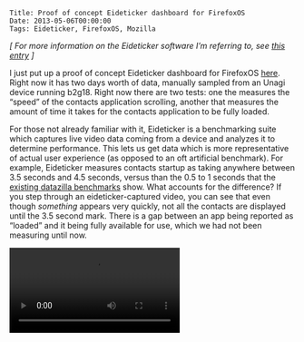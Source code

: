     Title: Proof of concept Eideticker dashboard for FirefoxOS
    Date: 2013-05-06T00:00:00
    Tags: Eideticker, FirefoxOS, Mozilla


*[ For more information on the Eideticker software I&#8217;m referring to, see [this entry][1] ]*

I just put up a proof of concept Eideticker dashboard for FirefoxOS [here][2]. Right now it has two days worth of data, manually sampled from an Unagi device running b2g18. Right now there are two tests: one the measures the &#8220;speed&#8221; of the contacts application scrolling, another that measures the amount of time it takes for the contacts application to be fully loaded.

For those not already familiar with it, Eideticker is a benchmarking suite which captures live video data coming from a device and analyzes it to determine performance. This lets us get data which is more representative of actual user experience (as opposed to an oft artificial benchmark). For example, Eideticker measures contacts startup as taking anywhere between 3.5 seconds and 4.5 seconds, versus than the 0.5 to 1 seconds that the [existing datazilla benchmarks][3] show. What accounts for the difference? If you step through an eideticker-captured video, you can see that even though *something* appears very quickly, not all the contacts are displayed until the 3.5 second mark. There is a gap between an app being reported as &#8220;loaded&#8221; and it being fully available for use, which we had not been measuring until now.

<video src="http://eideticker.wrla.ch/b2g/videos/video-1367875760.86.webm" controls>

At this point, I am most interested in hearing from FirefoxOS developers on new tests that would be interesting and useful to track performance of the system on an ongoing basis. I&#8217;d obviously prefer to focus on things which have been difficult to measure accurately through other means. My setup is rather fiddly right now, but hopefully soon we can get some useful numbers going on an ongoing basis, as we [do already][4] for Firefox for Android.

 [1]: http://wrla.ch/blog/2012/06/mobile-firefox-measuring-how-a-browser-feels/
 [2]: http://eideticker.wrla.ch/b2g
 [3]: https://datazilla.mozilla.org/b2g/?branch=master&#038;range=7&#038;test=cold_load_time&#038;app_list=contacts&#038;app=contacts&#038;gaia_rev=114bf216de0a19f7&#038;gecko_rev=9c0de2afd22a8476
 [4]: http://eideticker.wrla.ch